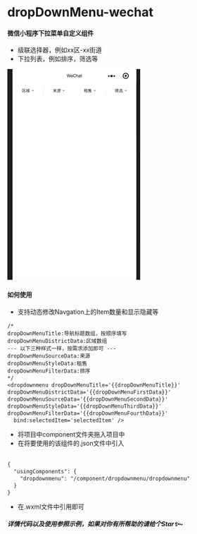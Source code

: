 # dropDownMenu-wechat


#### 微信小程序下拉菜单自定义组件

* 级联选择器，例如xx区-xx街道
* 下拉列表，例如排序，筛选等

![img](https://github.com/ZBK1nger/dropDownMenu-wechat/blob/master/source/Feb-16-2019%2000-49-26.gif)

#### 如何使用

* 支持动态修改Navgation上的Item数量和显示隐藏等

~~~
/*
dropDownMenuTitle:导航标题数组，按顺序填写
dropDownMenuDistrictData:区域数组
--- 以下三种样式一样，按需求添加即可 ---
dropDownMenuSourceData:来源
dropDownMenuStyleData:租售
dropDownMenuFilterData:排序
*/
<dropdownmenu dropDownMenuTitle='{{dropDownMenuTitle}}' dropDownMenuDistrictData='{{dropDownMenuFirstData}}' dropDownMenuSourceData='{{dropDownMenuSecondData}}' dropDownMenuStyleData='{{dropDownMenuThirdData}}' dropDownMenuFilterData='{{dropDownMenuFourthData}}'
  bind:selectedItem='selectedItem' />
~~~
* 将项目中component文件夹拖入项目中
* 在将要使用的该组件的.json文件中引入

~~~

{
  "usingComponents": {
    "dropdownmenu": "/component/dropdownmenu/dropdownmenu"
  }
}

~~~
* 在.wxml文件中引用即可

##### 详情代码以及使用参照示例，如果对你有所帮助的请给个Star✨~